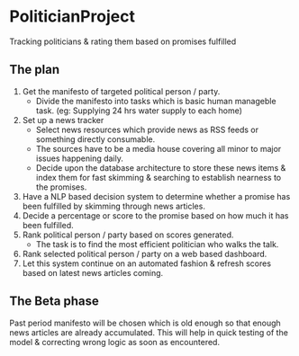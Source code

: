 # PoliticianProject
Tracking politicians &amp; rating them based on promises fulfilled

## The plan
1. Get the manifesto of targeted political person / party.
    * Divide the manifesto into tasks which is basic human manageble task. (eg: Supplying 24 hrs water supply to each home)
2. Set up a news tracker
    * Select news resources which provide news as RSS feeds or something directly consumable.
    * The sources have to be a media house covering all minor to major issues happening daily.
    * Decide upon the database architecture to store these news items & index them for fast skimming & searching to establish nearness to the promises.
3. Have a NLP based decision system to determine whether a promise has been fulfilled by skimming through news articles.
4. Decide a percentage or score to the promise based on how much it has been fulfilled.
5. Rank political person / party based on scores generated.
    * The task is to find the most efficient politician who walks the talk.
6. Rank selected political person / party on a web based dashboard.
7. Let this system continue on an automated fashion & refresh scores based on latest news articles coming.


## The Beta phase
Past period manifesto will be chosen which is old enough so that enough news articles are already accumulated. This will help in quick testing of the model & correcting wrong logic as soon as encountered.
